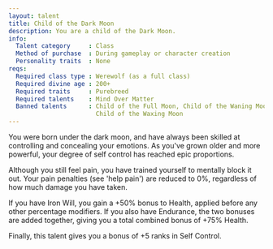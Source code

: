 ```yaml
---
layout: talent
title: Child of the Dark Moon
description: You are a child of the Dark Moon.
info:
  Talent category     : Class
  Method of purchase  : During gameplay or character creation
  Personality traits  : None
reqs:
  Required class type : Werewolf (as a full class)
  Required divine age : 200+
  Required traits     : Purebreed
  Required talents    : Mind Over Matter
  Banned talents      : Child of the Full Moon, Child of the Waning Moon and
                        Child of the Waxing Moon
---
```


You were born under the dark moon, and have always been skilled at controlling
and concealing your emotions.  As you've grown older and more powerful, your
degree of self control has reached epic proportions.

Although you still feel pain, you have trained yourself to mentally block it
out.  Your pain penalties (see 'help pain') are reduced to 0%, regardless of
how much damage you have taken.

If you have Iron Will, you gain a +50% bonus to Health, applied before any
other percentage modifiers.  If you also have Endurance, the two bonuses are
added together, giving you a total combined bonus of +75% Health.

Finally, this talent gives you a bonus of +5 ranks in Self Control.
